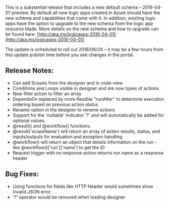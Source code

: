 This is a substantial release that includes a new default schema – 2016-04-01-preview.  By default all new logic apps created in Azure should have the new schema and capabilities that come with it.  In addition, existing logic apps have the option to upgrade to the new schema from the logic app resource blade.  More details on the new schema and how to upgrade can be found here:  [http://aka.ms/logicapps-2016-04-01](http://aka.ms/logicapps-2016-04-01)

The update is scheduled to roll out 2016/06/24 – it may be a few hours from this update publish time before you see changes in the portal.

## Release Notes:
* Can add Scopes from the designer and in code-view
* Conditions and Loops visible in designer and are now types of actions
* New filter action to filter an array
* DependsOn replaced by more fleixible "runAfter" to determine execution ordering based on previous action status
* Rename option in the designer to rename actions
* Support for the 'nullable' indicator '?' and will automatically be added for optional values.
* @result() and @workflow() functions.
* @result('scopeName') will return an array of action results, status, and inputs/outputs for evaluation and exception handling
* @workflow() will return an object that details information on the run - like @workflow()['run']['name'] to get the ID
* Request trigger with no response action returns run name as a response header

## Bug Fixes:
* Using functions for fields like HTTP Header would sometimes show invalid JSON error
* '?' operator would be removed when loading designer
